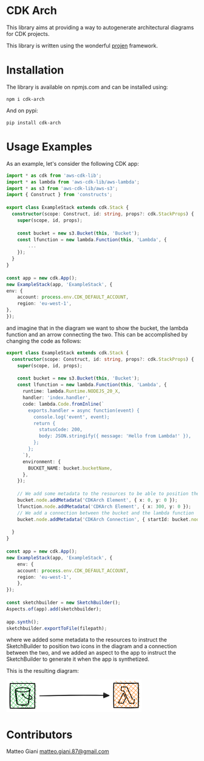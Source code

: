 # CDK Arch

This library aims at providing a way to autogenerate architectural diagrams for CDK projects.

This library is  written using the wonderful [projen](https://github.com/projen/projen) framework.

# Installation

The library is available on npmjs.com and can be installed using:

`npm i cdk-arch`

And on pypi:

`pip install cdk-arch`

# Usage Examples

As an example, let's consider the following CDK app:

```typescript
import * as cdk from 'aws-cdk-lib';
import * as lambda from 'aws-cdk-lib/aws-lambda';
import * as s3 from 'aws-cdk-lib/aws-s3';
import { Construct } from 'constructs';

export class ExampleStack extends cdk.Stack {
  constructor(scope: Construct, id: string, props?: cdk.StackProps) {
    super(scope, id, props);

    const bucket = new s3.Bucket(this, 'Bucket');
    const lfunction = new lambda.Function(this, 'Lambda', {
        ...
    });
  }
}

const app = new cdk.App();
new ExampleStack(app, 'ExampleStack', {
env: {
    account: process.env.CDK_DEFAULT_ACCOUNT,
    region: 'eu-west-1',
},
});

```

and imagine that in the diagram we want to show the bucket, the lambda function and an arrow connecting the two.
This can be accomplished by changing the code as follows:


```typescript
export class ExampleStack extends cdk.Stack {
  constructor(scope: Construct, id: string, props?: cdk.StackProps) {
    super(scope, id, props);

    const bucket = new s3.Bucket(this, 'Bucket');
    const lfunction = new lambda.Function(this, 'Lambda', {
      runtime: lambda.Runtime.NODEJS_20_X,
      handler: 'index.handler',
      code: lambda.Code.fromInline(`
        exports.handler = async function(event) {
          console.log('event', event);
          return {
            statusCode: 200,
            body: JSON.stringify({ message: 'Hello from Lambda!' }),
          };
        };
      `),
      environment: {
        BUCKET_NAME: bucket.bucketName,
      },
    });

    // We add some metadata to the resources to be able to position them in the diagram
    bucket.node.addMetadata('CDKArch Element', { x: 0, y: 0 });
    lfunction.node.addMetadata('CDKArch Element', { x: 300, y: 0 });
    // We add a connection between the bucket and the lambda function
    bucket.node.addMetadata('CDKArch Connection', { startId: bucket.node.id, endId: lfunction.node.id });

  }
}

const app = new cdk.App();
new ExampleStack(app, 'ExampleStack', {
    env: {
    account: process.env.CDK_DEFAULT_ACCOUNT,
    region: 'eu-west-1',
    },
});

const sketchbuilder = new SketchBuilder();
Aspects.of(app).add(sketchbuilder);

app.synth();
sketchbuilder.exportToFile(filepath);
```

where we added some metadata to the resources to instruct the SketchBuilder to position two icons in the diagram and a connection between the two,
and we added an aspect to the app to instruct the SketchBuilder to generate it when the app is synthetized.

This is the resulting diagram:

![Example Diagram](./examples/simple_case.png)

# Contributors

Matteo Giani <matteo.giani.87@gmail.com>